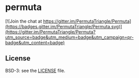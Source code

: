 # permuta

[![Join the chat at https://gitter.im/PermutaTriangle/Permuta](https://badges.gitter.im/PermutaTriangle/Permuta.svg)](https://gitter.im/PermutaTriangle/Permuta?utm_source=badge&utm_medium=badge&utm_campaign=pr-badge&utm_content=badge)


## License
BSD-3: see the [LICENSE](https://github.com/PermutaTriangle/Permuta/blob/master/LICENSE) file.
